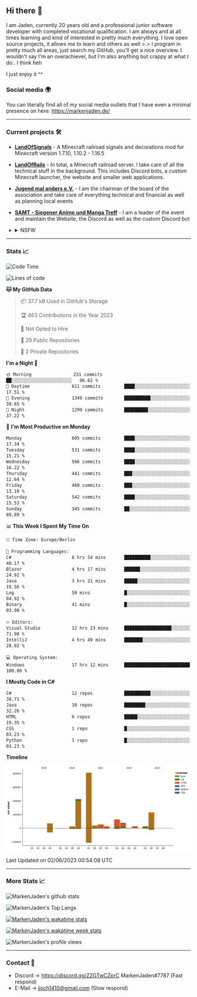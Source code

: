 ## Hi there 👋
I am Jaden, currently 20 years old and a professional junior software developer with completed vocational qualification. I am always and at all times learning and kind of interested in pretty much everything. I love open source projects, it allows me to learn and others as well >.>
I program in pretty much all areas, just search my GitHub, you'll get a nice overview.
I wouldn't say I'm an overachiever, but I'm also anything but crappy at what I do.. I think heh

I just enjoy it ^^

### Social media 🌍

You can literally find all of my social media outlets that I have even a minimal presence on here: https://markenjaden.de/

---

### Current projects 🛠

* [**LandOfSignals**](https://github.com/LandOfRails/LandOfSignals) - A Minecraft railroad signals and decorations mod for Minecraft version 1.7.10, 1.10.2 - 1.16.5
* [**LandOfRails**](https://github.com/LandOfRails) - In total, a Minecraft railroad server. I take care of all the technical stuff in the background. This includes Discord bots, a custom Minecraft launcher, the website and smaller web applications.
* [**Jugend mal anders e.V.**](https://jugendmalanders.de/) - I am the chairman of the board of the association and take care of everything technical and financial as well as planning local events
* [**SAMT - Siegener Anime und Manga Treff**](https://github.com/Siegener-Anime-und-Manga-Treff-SAMT) - I am a leader of the event and maintain the Website, the Discord as well as the custom Discord bot
* <details> 
  <summary>NSFW</summary>
  
  [**Nekos**](https://github.com/MarkenJaden/Nekos) - Website providing you with random lewd neko pics
  
</details>

---

### Stats 📈

<!--START_SECTION:waka-->
![Code Time](http://img.shields.io/badge/Code%20Time-1%2C186%20hrs%2047%20mins-blue)

![Lines of code](https://img.shields.io/badge/From%20Hello%20World%20I%27ve%20Written-967.9%20thousand%20lines%20of%20code-blue)

**🐱 My GitHub Data** 

> 📦 37.7 kB Used in GitHub's Storage 
 > 
> 🏆 463 Contributions in the Year 2023
 > 
> 🚫 Not Opted to Hire
 > 
> 📜 29 Public Repositories 
 > 
> 🔑 2 Private Repositories 
 > 
**I'm a Night 🦉** 

```text
🌞 Morning                231 commits         ██░░░░░░░░░░░░░░░░░░░░░░░   06.62 % 
🌆 Daytime                611 commits         ████░░░░░░░░░░░░░░░░░░░░░   17.51 % 
🌃 Evening                1349 commits        ██████████░░░░░░░░░░░░░░░   38.65 % 
🌙 Night                  1299 commits        █████████░░░░░░░░░░░░░░░░   37.22 % 
```
📅 **I'm Most Productive on Monday** 

```text
Monday                   605 commits         ████░░░░░░░░░░░░░░░░░░░░░   17.34 % 
Tuesday                  531 commits         ████░░░░░░░░░░░░░░░░░░░░░   15.21 % 
Wednesday                566 commits         ████░░░░░░░░░░░░░░░░░░░░░   16.22 % 
Thursday                 441 commits         ███░░░░░░░░░░░░░░░░░░░░░░   12.64 % 
Friday                   460 commits         ███░░░░░░░░░░░░░░░░░░░░░░   13.18 % 
Saturday                 542 commits         ████░░░░░░░░░░░░░░░░░░░░░   15.53 % 
Sunday                   345 commits         ██░░░░░░░░░░░░░░░░░░░░░░░   09.89 % 
```


📊 **This Week I Spent My Time On** 

```text
🕑︎ Time Zone: Europe/Berlin

💬 Programming Languages: 
C#                       6 hrs 54 mins       ██████████░░░░░░░░░░░░░░░   40.17 % 
Blazor                   4 hrs 17 mins       ██████░░░░░░░░░░░░░░░░░░░   24.92 % 
Java                     3 hrs 21 mins       █████░░░░░░░░░░░░░░░░░░░░   19.56 % 
Log                      50 mins             █░░░░░░░░░░░░░░░░░░░░░░░░   04.92 % 
Binary                   41 mins             █░░░░░░░░░░░░░░░░░░░░░░░░   03.98 % 

🔥 Editors: 
Visual Studio            12 hrs 23 mins      ██████████████████░░░░░░░   71.98 % 
IntelliJ                 4 hrs 49 mins       ███████░░░░░░░░░░░░░░░░░░   28.02 % 

💻 Operating System: 
Windows                  17 hrs 12 mins      █████████████████████████   100.00 % 
```

**I Mostly Code in C#** 

```text
C#                       12 repos            ██████████░░░░░░░░░░░░░░░   38.71 % 
Java                     10 repos            ████████░░░░░░░░░░░░░░░░░   32.26 % 
HTML                     6 repos             █████░░░░░░░░░░░░░░░░░░░░   19.35 % 
CSS                      1 repo              █░░░░░░░░░░░░░░░░░░░░░░░░   03.23 % 
Python                   1 repo              █░░░░░░░░░░░░░░░░░░░░░░░░   03.23 % 
```



**Timeline**

![Lines of Code chart](https://raw.githubusercontent.com/MarkenJaden/MarkenJaden/main/assets/bar_graph.png)


 Last Updated on 02/06/2023 00:54:08 UTC
<!--END_SECTION:waka-->

---

### More Stats 📈

![MarkenJaden's github stats](https://github-readme-stats.vercel.app/api?username=MarkenJaden&count_private=true&show_icons=true&theme=radical)

![MarkenJaden's Top Langs](https://github-readme-stats.vercel.app/api/top-langs/?username=MarkenJaden&theme=radical)

[![MarkenJaden's wakatime stats](https://github-readme-stats.vercel.app/api/wakatime?username=MarkenJaden&theme=radical)](https://wakatime.com/@17f322c9-222a-48b4-9e15-983c41f7aed4)

[![MarkenJaden's wakatime week stats](https://wakatime.com/badge/user/17f322c9-222a-48b4-9e15-983c41f7aed4.svg)](https://wakatime.com/@17f322c9-222a-48b4-9e15-983c41f7aed4)

<!--[![MarkenJaden's Codewars stats](https://www.codewars.com/users/MarkenJaden/badges/large)](https://www.codewars.com/users/MarkenJaden)-->

![MarkenJaden's profile views](https://komarev.com/ghpvc/?username=MarkenJaden)

---

### Contact 💌

* Discord -> https://discord.gg/ZZGTwCZprC MarkenJaden#7787 (Fast respond)
* E-Mail -> jjsch1410@gmail.com (Slow respond)



<!--
**MarkenJaden/MarkenJaden** is a ✨ _special_ ✨ repository because its `README.md` (this file) appears on your GitHub profile.

Here are some ideas to get you started:

- 🔭 I’m currently working on ...
- 🌱 I’m currently learning ...
- 👯 I’m looking to collaborate on ...
- 🤔 I’m looking for help with ...
- 💬 Ask me about ...
- 📫 How to reach me: ...
- 😄 Pronouns: ...
- ⚡ Fun fact: ...
-->
